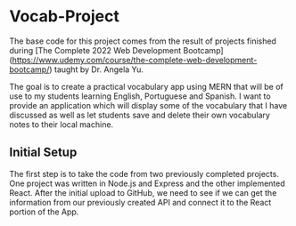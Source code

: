 # Vocab-Project

The base code for this project comes from the result of projects finished during [The Complete 2022 Web Development Bootcamp] (https://www.udemy.com/course/the-complete-web-development-bootcamp/) taught by Dr. Angela Yu. 

The goal is to create a practical vocabulary app using MERN that will be of use to my students learning English, Portuguese and Spanish. I want to provide an application which will display some of the vocabulary that I have discussed as well as let students save and delete their own vocabulary notes to their local machine.

## Initial Setup

The first step is to take the code from two previously completed projects. One project was written in Node.js and Express and the other implemented React. After the initial upload to GitHub, we need to see if we can get the information from our previously created API and connect it to the React portion of the App.